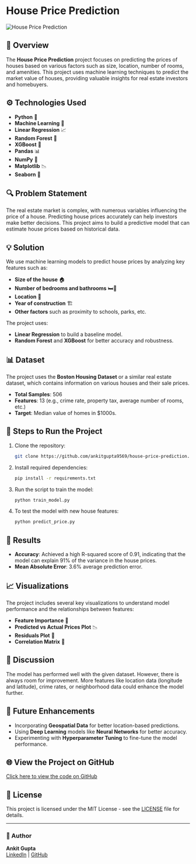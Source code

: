 # House Price Prediction

![House Price Prediction](images/project2.jpg)

## 🏡 Overview

The **House Price Prediction** project focuses on predicting the prices of houses based on various factors such as size, location, number of rooms, and amenities. This project uses machine learning techniques to predict the market value of houses, providing valuable insights for real estate investors and homebuyers.

## ⚙️ Technologies Used
- **Python** 🐍
- **Machine Learning** 🤖
- **Linear Regression** 📈
- **Random Forest** 🌳
- **XGBoost** 🧠
- **Pandas** 📊
- **NumPy** 🔢
- **Matplotlib** 📉
- **Seaborn** 🎨

## 🔍 Problem Statement

The real estate market is complex, with numerous variables influencing the price of a house. Predicting house prices accurately can help investors make better decisions. This project aims to build a predictive model that can estimate house prices based on historical data.

## 💡 Solution

We use machine learning models to predict house prices by analyzing key features such as:
- **Size of the house** 🏠
- **Number of bedrooms and bathrooms** 🛏️🚿
- **Location** 📍
- **Year of construction** 🏗️
- **Other factors** such as proximity to schools, parks, etc.

The project uses:
- **Linear Regression** to build a baseline model.
- **Random Forest** and **XGBoost** for better accuracy and robustness.

## 📊 Dataset

The project uses the **Boston Housing Dataset** or a similar real estate dataset, which contains information on various houses and their sale prices.

- **Total Samples**: 506
- **Features**: 13 (e.g., crime rate, property tax, average number of rooms, etc.)
- **Target**: Median value of homes in $1000s.

## 🔧 Steps to Run the Project

1. Clone the repository:
    ```bash
    git clone https://github.com/ankitgupta9569/house-price-prediction.git
    ```
2. Install required dependencies:
    ```bash
    pip install -r requirements.txt
    ```
3. Run the script to train the model:
    ```bash
    python train_model.py
    ```
4. To test the model with new house features:
    ```bash
    python predict_price.py
    ```

## 🎯 Results

- **Accuracy**: Achieved a high R-squared score of 0.91, indicating that the model can explain 91% of the variance in the house prices.
- **Mean Absolute Error**: 3.6% average prediction error.

## 📈 Visualizations

The project includes several key visualizations to understand model performance and the relationships between features:
- **Feature Importance** 🌟
- **Predicted vs Actual Prices Plot** 📉
- **Residuals Plot** 🧮
- **Correlation Matrix** 🧩

## 💬 Discussion

The model has performed well with the given dataset. However, there is always room for improvement. More features like location data (longitude and latitude), crime rates, or neighborhood data could enhance the model further.

## 🚀 Future Enhancements

- Incorporating **Geospatial Data** for better location-based predictions.
- Using **Deep Learning** models like **Neural Networks** for better accuracy.
- Experimenting with **Hyperparameter Tuning** to fine-tune the model performance.

## 🌐 View the Project on GitHub

[Click here to view the code on GitHub](https://github.com/ankitgupta9569/house-price-prediction)

## 📝 License

This project is licensed under the MIT License - see the [LICENSE](LICENSE) file for details.

---

### 📝 Author
**Ankit Gupta**  
[LinkedIn](https://www.linkedin.com/in/ankitgupta2026) | [GitHub](https://github.com/ankitgupta9569)
